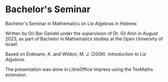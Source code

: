 # Bachelor's Seminar
Bachelor's Seminar in Mathematics on Lie Algebras in Hebrew.

Written by Ori Bar Gendel under the supervision of Dr. Gil Alon in August 2023, as part of Bachelor in Mathematics studies at the Open University of Israel.

Based on Erdmann, K. and Wildon, M. J. (2006). _Introduction to Lie Algebras_.

The presentation was done in LibreOffice Impress using the TexMaths extension.
